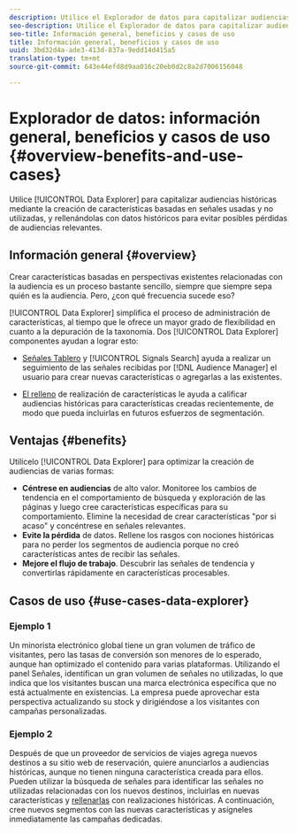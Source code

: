 ```yaml
---
description: Utilice el Explorador de datos para capitalizar audiencias históricas mediante la creación de características basadas en señales utilizadas y no utilizadas, y rellenándolas con datos históricos para evitar posibles pérdidas de audiencias relevantes.
seo-description: Utilice el Explorador de datos para capitalizar audiencias históricas mediante la creación de características basadas en señales utilizadas y no utilizadas, y rellenándolas con datos históricos para evitar posibles pérdidas de audiencias relevantes.
seo-title: Información general, beneficios y casos de uso
title: Información general, beneficios y casos de uso
uuid: 3bd32d4a-ade3-413d-837a-9edd14d415a5
translation-type: tm+mt
source-git-commit: 643e44efd8d9aa016c20eb0d2c8a2d7006156048

---
```



# Explorador de datos: información general, beneficios y casos de uso {#overview-benefits-and-use-cases}

Utilice [!UICONTROL Data Explorer] para capitalizar audiencias históricas mediante la creación de características basadas en señales usadas y no utilizadas, y rellenándolas con datos históricos para evitar posibles pérdidas de audiencias relevantes.

## Información general {#overview}

Crear características basadas en perspectivas existentes relacionadas con la audiencia es un proceso bastante sencillo, siempre que siempre sepa quién es la audiencia. Pero, ¿con qué frecuencia sucede eso?

[!UICONTROL Data Explorer] simplifica el proceso de administración de características, al tiempo que le ofrece un mayor grado de flexibilidad en cuanto a la depuración de la taxonomía. Dos [!UICONTROL Data Explorer] componentes ayudan a lograr esto:

* [Señales Tablero](../../features/data-explorer/data-explorer-signals-dashboard.md) y [!UICONTROL Signals Search] ayuda a realizar un seguimiento de las señales recibidas por [!DNL Audience Manager] el usuario para crear nuevas características o agregarlas a las existentes.

* [El relleno](../../features/data-explorer/data-explorer-trait-backfill.md) de realización de características le ayuda a calificar audiencias históricas para características creadas recientemente, de modo que pueda incluirlas en futuros esfuerzos de segmentación.

## Ventajas {#benefits}

Utilícelo [!UICONTROL Data Explorer] para optimizar la creación de audiencias de varias formas:

* **Céntrese en audiencias** de alto valor. Monitoree los cambios de tendencia en el comportamiento de búsqueda y exploración de las páginas y luego cree características específicas para su comportamiento. Elimine la necesidad de crear características "por si acaso" y concéntrese en señales relevantes.
* **Evite la pérdida** de datos. Rellene los rasgos con nociones históricas para no perder los segmentos de audiencia porque no creó características antes de recibir las señales.
* **Mejore el flujo de trabajo**. Descubrir las señales de tendencia y convertirlas rápidamente en características procesables.

## Casos de uso {#use-cases-data-explorer}

### Ejemplo 1

Un minorista electrónico global tiene un gran volumen de tráfico de visitantes, pero las tasas de conversión son menores de lo esperado, aunque han optimizado el contenido para varias plataformas. Utilizando el panel [](../../features/data-explorer/data-explorer-signals-dashboard.md)Señales, identifican un gran volumen de señales no utilizadas, lo que indica que los visitantes buscan una marca electrónica específica que no está actualmente en existencias. La empresa puede aprovechar esta perspectiva actualizando su stock y dirigiéndose a los visitantes con campañas personalizadas.

### Ejemplo 2

Después de que un proveedor de servicios de viajes agrega nuevos destinos a su sitio web de reservación, quiere anunciarlos a audiencias históricas, aunque no tienen ninguna característica creada para ellos. Pueden utilizar la búsqueda de señales para identificar las señales no utilizadas relacionadas con los nuevos destinos, incluirlas en nuevas características y [rellenarlas](../../features/data-explorer/data-explorer-trait-backfill.md) con realizaciones históricas. A continuación, cree nuevos segmentos con las nuevas características y asígneles inmediatamente las campañas dedicadas.
